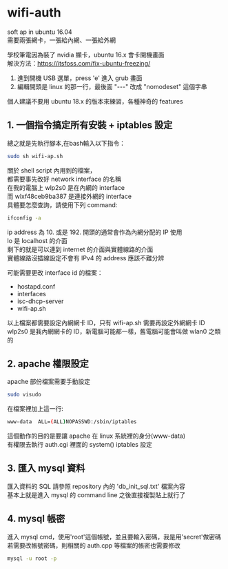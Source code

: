 # wifi-auth

soft ap in ubuntu 16.04  
需要兩張網卡，一張給內網、一張給外網  

學校筆電因為裝了 nvidia 顯卡，ubuntu 16.x 會卡開機畫面  
解決方法：https://itsfoss.com/fix-ubuntu-freezing/  
1. 進到開機 USB 選單，press 'e' 進入 grub 畫面
2. 編輯開頭是 linux 的那一行，最後面 "---" 改成 "nomodeset" 這個字串  

個人建議不要用 ubuntu 18.x 的版本來練習，各種神奇的 features  

## 1. 一個指令搞定所有安裝 + iptables 設定

總之就是先執行腳本,在bash輸入以下指令：
```bash
sudo sh wifi-ap.sh
```

關於 shell script 內用到的檔案，  
都需要事先改好 network interface 的名稱  
在我的電腦上 wlp2s0 是在內網的 interface  
而 wlxf48ceb9ba387 是連接外網的 interface  
具體要怎麼查詢，請使用下列 command:  
```bash
ifconfig -a
```
ip address 為 10. 或是 192. 開頭的通常會作為內網分配的 IP 使用  
lo 是 localhost 的介面  
剩下的就是可以連到 internet 的介面與實體線路的介面  
實體線路沒插線設定不會有 IPv4 的 address 應該不難分辨  

可能需要更改 interface id 的檔案：  
 - hostapd.conf
 - interfaces
 - isc-dhcp-server
 - wifi-ap.sh  

以上檔案都需要設定內網網卡 ID，只有 wifi-ap.sh 需要再設定外網網卡 ID  
wlp2s0 是我內網網卡的 ID，新電腦可能都一樣，舊電腦可能會叫做 wlan0 之類的  

## 2. apache 權限設定

apache 部份檔案需要手動設定  
```bash
sudo visudo
```

在檔案裡加上這一行:  
```bash
www-data  ALL=(ALL)NOPASSWD:/sbin/iptables
```

這個動作的目的是要讓 apache 在 linux 系統裡的身分(www-data)  
有權限去執行 auth.cgi 裡面的 system() iptables 設定  

## 3. 匯入 mysql 資料

匯入資料的 SQL 請參照 repository 內的 'db_init_sql.txt' 檔案內容  
基本上就是進入 mysql 的 command line 之後直接複製貼上就行了  

## 4. mysql 帳密

進入 mysql cmd，使用'root'這個帳號，並且要輸入密碼，我是用'secret'做密碼  
若需要改帳號密碼，則相關的 auth.cpp 等檔案的帳密也需要修改  
```bash
mysql -u root -p
```
